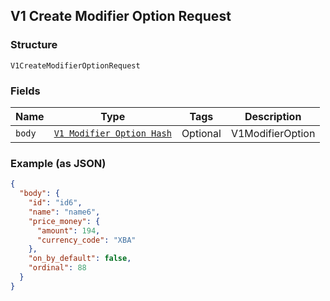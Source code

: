 ## V1 Create Modifier Option Request

### Structure

`V1CreateModifierOptionRequest`

### Fields

| Name | Type | Tags | Description |
|  --- | --- | --- | --- |
| `body` | [`V1 Modifier Option Hash`](/doc/models/v1-modifier-option.md) | Optional | V1ModifierOption |

### Example (as JSON)

```json
{
  "body": {
    "id": "id6",
    "name": "name6",
    "price_money": {
      "amount": 194,
      "currency_code": "XBA"
    },
    "on_by_default": false,
    "ordinal": 88
  }
}
```

